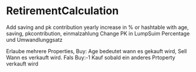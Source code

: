 # RetirementCalculation

Add saving and pk contribution yearly increase in % or hashtable with age, saving, pkcontribution, einmalzahlung
Change PK in LumpSuim Percentage und Umwandlunggsatz

Erlaube mehrere Properties, Buy: Age bedeutet wann es gekauft wird, Sell Wann es verkauft wird. Fals Buy:-1 Kauf sobald ein anderes Prtoperty verkauft wird
